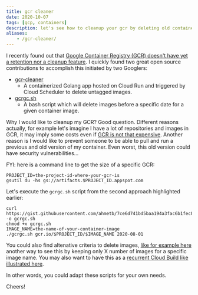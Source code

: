 ```yaml
---
title: gcr cleaner
date: 2020-10-07
tags: [gcp, containers]
description: let's see how to cleanup your gcr by deleting old container images
aliases:
    - /gcr-cleaner/
---
```

I recently found out that [Google Container Registry (GCR) doesn't have yet a retention nor a cleanup feature](https://b.corp.google.com/issues/113559510). I quickly found two great open source contributions to accomplish this initiated by two Googlers:
- [gcr-cleaner](https://github.com/sethvargo/gcr-cleaner)
    - A containerized Golang app hosted on Cloud Run and triggered by Cloud Scheduler to delete untagged images.
- [gcrgc.sh](https://gist.github.com/ahmetb/7ce6d741bd5baa194a3fac6b1fec8bb7)
    - A bash script which will delete images before a specific date for a given container image.

Why I would like to cleanup my GCR? Good question. Different reasons actually, for example let's imagine I have a lot of repositories and images in GCR, it may imply some costs even if [GCR is not that expensive](https://cloud.google.com/container-registry/pricing). Another reason is I would like to prevent someone to be able to pull and run a previous and old version of my container. Even worst, this old version could have security vulnerabilities...

FYI: here is a command line to get the size of a specific GCR:
```
PROJECT_ID=the-project-id-where-your-gcr-is
gsutil du -hs gs://artifacts.$PROJECT_ID.appspot.com
```

Let's execute the `gcrgc.sh` script from the second approach highlighted earlier:
```
curl https://gist.githubusercontent.com/ahmetb/7ce6d741bd5baa194a3fac6b1fec8bb7/raw/2a838649c037d6d7b3c7c52dffcd95176adf764b/gcrgc.sh -o gcrgc.sh
chmod +x gcrgc.sh
IMAGE_NAME=the-name-of-your-container-image
./gcrgc.sh gcr.io/$PROJECT_ID/$IMAGE_NAME 2020-08-01
```

You could also find altenative criteria to delete images, [like for example here](https://medium.com/@daangeurts/deleting-unused-images-from-google-cloud-container-registry-2fec12901ce6) another way to see this by keeping only X number of images for a specific image name. You may also want to have this as a [recurrent Cloud Build like illustrated here](https://gist.github.com/hazcod/232d4aa30d2778f0ab5cc0cd21a53281).

In other words, you could adapt these scripts for your own needs.

Cheers!
